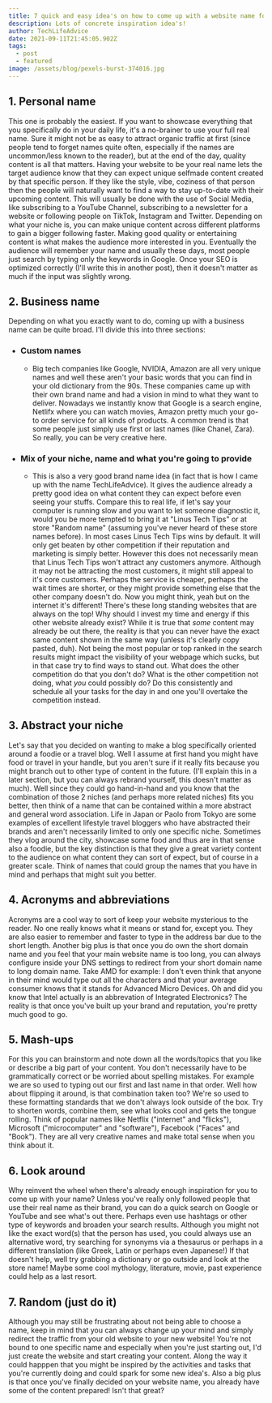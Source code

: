 ```yaml
---
title: 7 quick and easy idea's on how to come up with a website name for your brand
description: Lots of concrete inspiration idea's!
author: TechLifeAdvice
date: 2021-09-11T21:45:05.902Z
tags:
  - post
  - featured
image: /assets/blog/pexels-burst-374016.jpg
---
```

## 1. Personal name

This one is probably the easiest. If you want to showcase everything that you specifically do in your daily life, it's a no-brainer to use your full real name. Sure it might not be as easy to attract organic traffic at first (since people tend to forget names quite often, especially if the names are uncommon/less known to the reader), but at the end of the day, quality content is all that matters. Having your website to be your real name lets the target audience know that they can expect unique selfmade content created by that specific person. If they like the style, vibe, coziness of that person then the people will naturally want to find a way to stay up-to-date with their upcoming content. This will usually be done with the use of Social Media, like subscribing to a YouTube Channel, subscribing to a newsletter for a website or following people on TikTok, Instagram and Twitter. Depending on what your niche is, you can make unique content across different platforms to gain a bigger following faster. Making good quality or entertaining content is what makes the audience more interested in you. Eventually the audience will remember your name and usually these days, most people just search by typing only the keywords in Google. Once your SEO is optimized correctly (I'll write this in another post), then it doesn't matter as much if the input was slightly wrong.   

## 2. Business name

Depending on what you exactly want to do, coming up with a business name can be quite broad. I'll divide this into three sections:

* ### Custom names

  * Big tech companies like Google, NVIDIA, Amazon are all very unique names and well these aren't your basic words that you can find in your old dictionary from the 90s. These companies came up with their own brand name and had a vision in mind to what they want to deliver. Nowadays we instantly know that Google is a search engine, Netlifx where you can watch movies, Amazon pretty much your go-to order service for all kinds of products. A common trend is that some people just simply use first or last names (like Chanel, Zara). So really, you can be very creative here. 
* ### Mix of your niche, name and what you're going to provide

  * This is also a very good brand name idea (in fact that is how I came up with the name TechLifeAdvice). It gives the audience already a pretty good idea on what content they can expect before even seeing your stuffs. Compare this to real life, if let's say your computer is running slow and you want to let someone diagnostic it, would you be more tempted to bring it at "Linus Tech Tips" or at store "Random name" (assuming you've never heard of these store names before). In most cases Linus Tech Tips wins by default. It will only get beaten by other competition if their reputation and marketing is simply better. However this does not necessarily mean that Linus Tech Tips won't attract any customers anymore. Although it may not be attracting the most customers, it might still appeal to it's core customers. Perhaps the service is cheaper, perhaps the wait times are shorter, or they might provide something else that the other company doesn't do. Now you might think, yeah but on the internet it's different! There's these long standing websites that are always on the top! Why should I invest my time and energy if this other website already exist? While it is true that *some* content may already be out there, the reality is that you can never have the exact same content shown in the same way (unless it's clearly copy pasted, duh). Not being the most popular or top ranked in the search results might impact the visibility of your webpage which sucks, but in that case try to find ways to stand out. What does the other competition do that you don't do? What is the other competition not doing, what *you* could possibly do? Do this consistently and schedule all your tasks for the day in and one you'll overtake the competition instead.



## 3. Abstract your niche

Let's say that you decided on wanting to make a blog specifically oriented around a foodie or a travel blog. Well I assume at first hand you might have food or travel in your handle, but you aren't sure if it really fits because you might branch out to other type of content in the future. (I'll explain this in a later section, but you can always rebrand yourself, this doesn't matter as much). Well since they could go hand-in-hand and you know that the combination of those 2 niches (and perhaps more related niches) fits you better, then think of a name that can be contained within a more abstract and general word association. Life in Japan or Paolo from Tokyo are some examples of excellent lifestyle travel bloggers who have abstracted their brands and aren't necessarily limited to only one specific niche. Sometimes they vlog around the city, showcase some food and thus are in that sense also a foodie, but the key distinction is that they give a great variety content to the audience on what content they can sort of expect, but of course in a greater scale. Think of names that could group the names that you have in mind and perhaps that might suit you better.



## **4. Acronyms and abbreviations**

Acronyms are a cool way to sort of keep your website mysterious to the reader. No one really knows what it means or stand for, except you. They are also easier to remember and faster to type in the address bar due to the short length. Another big plus is that once you do own the short domain name and you feel that your main website name is too long, you can always configure inside your DNS settings to redirect from your short domain name to long domain name. Take AMD for example: I don't even think that anyone in their mind would type out all the characters and that your average consumer knows that it stands for Advanced Micro Devices. Oh and did you know that Intel actually is an abbrevation of Integrated Electronics? The reality is that once you've built up your brand and reputation, you're pretty much good to go. 



## 5. Mash-ups

For this you can brainstorm and note down all the words/topics that you like or describe a big part of your content. You don't necessarily have to be grammatically correct or be worried about spelling mistakes. For example we are so used to typing out our first and last name in that order. Well how about flipping it around, is that combination taken too? We're so used to these formatting standards that we don't always look outside of the box. Try to shorten words, combine them, see what looks cool and gets the tongue rolling. Think of popular names like Netflix ("internet" and "flicks"), Microsoft ("microcomputer" and "software"), Facebook ("Faces" and "Book"). They are all very creative names and make total sense when you think about it. 



## 6. Look around

Why reinvent the wheel when there's already enough inspiration for you to come up with your name? Unless you've really only followed people that use their real name as their brand, you can do a quick search on Google or YouTube and see what's out there. Perhaps even use hashtags or other type of keywords and broaden your search results. Although you might not like the exact word(s) that the person has used, you could always use an alternative word, try searching for synonyms via a thesaurus or perhaps in a different translation (like Greek, Latin or perhaps even Japanese!) If that doesn't help, well try grabbing a dictionary or go outside and look at the store name! Maybe some cool mythology, literature, movie, past experience could help as a last resort. 



## 7. Random (just do it)

Although you may still be frustrating about not being able to choose a name, keep in mind that you can always change up your mind and simply redirect the traffic from your old website to your new website! You're not bound to one specific name and especially when you're just starting out, I'd just create the website and start creating your content. Along the way it could happpen that you might be inspired by the activities and tasks that you're currently doing and could spark for some new idea's. Also a big plus is that once you've finally decided on your website name, you already have some of the content prepared! Isn't that great?